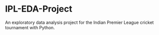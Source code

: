# IPL-EDA-Project
An exploratory data analysis project for the Indian Premier League cricket tournament with Python.
